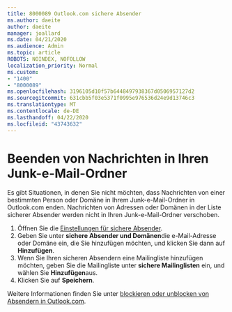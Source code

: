 ```yaml
---
title: 8000089 Outlook.com sichere Absender
ms.author: daeite
author: daeite
manager: joallard
ms.date: 04/21/2020
ms.audience: Admin
ms.topic: article
ROBOTS: NOINDEX, NOFOLLOW
localization_priority: Normal
ms.custom:
- "1400"
- "8000089"
ms.openlocfilehash: 3196105d10f57b6448497938367d0506957127d2
ms.sourcegitcommit: 631cbb5f03e5371f0995e976536d24e9d13746c3
ms.translationtype: MT
ms.contentlocale: de-DE
ms.lasthandoff: 04/22/2020
ms.locfileid: "43743632"
---
```

# <a name="stop-messages-from-going-into-your-junk-email-folder"></a>Beenden von Nachrichten in Ihren Junk-e-Mail-Ordner

Es gibt Situationen, in denen Sie nicht möchten, dass Nachrichten von einer bestimmten Person oder Domäne in Ihrem Junk-e-Mail-Ordner in Outlook.com enden. Nachrichten von Adressen oder Domänen in der Liste sicherer Absender werden nicht in Ihren Junk-e-Mail-Ordner verschoben.

1. Öffnen Sie die [Einstellungen für sichere Absender](https://go.microsoft.com/fwlink/?linkid=2035804).
2. Geben Sie unter **sichere Absender und Domänen**die e-Mail-Adresse oder Domäne ein, die Sie hinzufügen möchten, und klicken Sie dann auf **Hinzufügen**.
3. Wenn Sie Ihren sicheren Absendern eine Mailingliste hinzufügen möchten, geben Sie die Mailingliste unter **sichere Mailinglisten** ein, und wählen Sie **Hinzufügen**aus.
4. Klicken Sie auf **Speichern**.

Weitere Informationen finden Sie unter [blockieren oder unblocken von Absendern in Outlook.com](https://support.office.com/article/afba1c94-77bb-4f50-8b85-057cf52f4d5e?wt.mc_id=Office_Outlook_com_Alchemy).